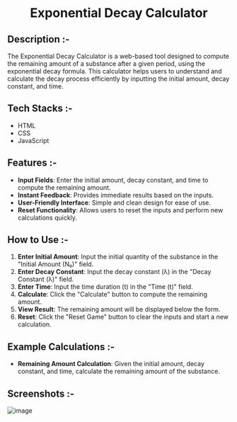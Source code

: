 # <p align="center">Exponential Decay Calculator</p>

## Description :-

The Exponential Decay Calculator is a web-based tool designed to compute the remaining amount of a substance after a given period, using the exponential decay formula. This calculator helps users to understand and calculate the decay process efficiently by inputting the initial amount, decay constant, and time.

## Tech Stacks :-

- HTML
- CSS
- JavaScript

## Features :-

- **Input Fields**: Enter the initial amount, decay constant, and time to compute the remaining amount.
- **Instant Feedback**: Provides immediate results based on the inputs.
- **User-Friendly Interface**: Simple and clean design for ease of use.
- **Reset Functionality**: Allows users to reset the inputs and perform new calculations quickly.

## How to Use :-

1. **Enter Initial Amount**: Input the initial quantity of the substance in the "Initial Amount (N₀)" field.
2. **Enter Decay Constant**: Input the decay constant (λ) in the "Decay Constant (λ)" field.
3. **Enter Time**: Input the time duration (t) in the "Time (t)" field.
4. **Calculate**: Click the "Calculate" button to compute the remaining amount.
5. **View Result**: The remaining amount will be displayed below the form.
6. **Reset**: Click the "Reset Game" button to clear the inputs and start a new calculation.

## Example Calculations :-

- **Remaining Amount Calculation**: Given the initial amount, decay constant, and time, calculate the remaining amount of the substance.

## Screenshots :-

![image](https://github.com/Rakesh9100/CalcDiverse/assets/97523900/53b07196-26cb-4955-9257-8188cb6081d0)
